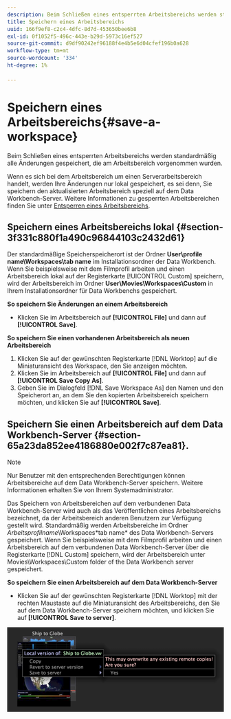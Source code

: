 ```yaml
---
description: Beim Schließen eines entsperrten Arbeitsbereichs werden standardmäßig alle Änderungen gespeichert, die am Arbeitsbereich vorgenommen wurden.
title: Speichern eines Arbeitsbereichs
uuid: 166f9ef8-c2c4-4dfc-8d7d-453650bee6b8
exl-id: 0f1052f5-496c-443e-b29d-5973c16ef527
source-git-commit: d9df90242ef96188f4e4b5e6d04cfef196b0a628
workflow-type: tm+mt
source-wordcount: '334'
ht-degree: 1%

---
```


# Speichern eines Arbeitsbereichs{#save-a-workspace}

Beim Schließen eines entsperrten Arbeitsbereichs werden standardmäßig alle Änderungen gespeichert, die am Arbeitsbereich vorgenommen wurden.

Wenn es sich bei dem Arbeitsbereich um einen Serverarbeitsbereich handelt, werden Ihre Änderungen nur lokal gespeichert, es sei denn, Sie speichern den aktualisierten Arbeitsbereich speziell auf dem Data Workbench-Server. Weitere Informationen zu gesperrten Arbeitsbereichen finden Sie unter [Entsperren eines Arbeitsbereichs](../../../home/c-get-started/c-work-worksp/c-unlock-wksp.md#concept-18ada952aecf45c79a806b31b294023e).

## Speichern eines Arbeitsbereichs lokal {#section-3f331c880f1a490c96844103c2432d61}

Der standardmäßige Speicherspeicherort ist der Ordner **User\profile name\Workspaces\tab name** im Installationsordner der Data Workbench. Wenn Sie beispielsweise mit dem Filmprofil arbeiten und einen Arbeitsbereich lokal auf der Registerkarte [!UICONTROL Custom] speichern, wird der Arbeitsbereich im Ordner **User\Movies\Workspaces\Custom** in Ihrem Installationsordner für Data Workbenchs gespeichert.

**So speichern Sie Änderungen an einem Arbeitsbereich**

* Klicken Sie im Arbeitsbereich auf **[!UICONTROL File]** und dann auf **[!UICONTROL Save]**.

**So speichern Sie einen vorhandenen Arbeitsbereich als neuen Arbeitsbereich**

1. Klicken Sie auf der gewünschten Registerkarte [!DNL Worktop] auf die Miniaturansicht des Workspace, den Sie anzeigen möchten.
1. Klicken Sie im Arbeitsbereich auf **[!UICONTROL File]** und dann auf **[!UICONTROL Save Copy As]**.
1. Geben Sie im Dialogfeld [!DNL Save Workspace As] den Namen und den Speicherort an, an dem Sie den kopierten Arbeitsbereich speichern möchten, und klicken Sie auf **[!UICONTROL Save]**.

## Speichern Sie einen Arbeitsbereich auf dem Data Workbench-Server {#section-65a23da852ee4186880e002f7c87ea81}.

>[!NOTE]
>
>Nur Benutzer mit den entsprechenden Berechtigungen können Arbeitsbereiche auf dem Data Workbench-Server speichern. Weitere Informationen erhalten Sie von Ihrem Systemadministrator.

Das Speichern von Arbeitsbereichen auf dem verbundenen Data Workbench-Server wird auch als das Veröffentlichen eines Arbeitsbereichs bezeichnet, da der Arbeitsbereich anderen Benutzern zur Verfügung gestellt wird. Standardmäßig werden Arbeitsbereiche im Ordner *Arbeitsprofilname*\Workspaces\*tab name* des Data Workbench-Servers gespeichert. Wenn Sie beispielsweise mit dem Filmprofil arbeiten und einen Arbeitsbereich auf dem verbundenen Data Workbench-Server über die Registerkarte [!DNL Custom] speichern, wird der Arbeitsbereich unter Movies\Workspaces\Custom folder of the Data Workbench server gespeichert.

**So speichern Sie einen Arbeitsbereich auf dem Data Workbench-Server**

* Klicken Sie auf der gewünschten Registerkarte [!DNL Worktop] mit der rechten Maustaste auf die Miniaturansicht des Arbeitsbereichs, den Sie auf dem Data Workbench-Server speichern möchten, und klicken Sie auf **[!UICONTROL Save to server]**.

![](assets/mnu_workspaceManager_SaveToServerwksp.png)
